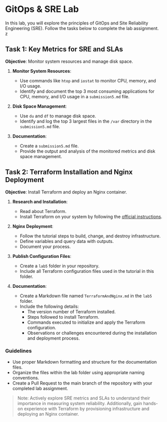 # GitOps & SRE Lab

In this lab, you will explore the principles of GitOps and Site Reliability Engineering (SRE). Follow the tasks below to complete the lab assignment.
z
## Task 1: Key Metrics for SRE and SLAs

**Objective**: Monitor system resources and manage disk space.

1. **Monitor System Resources**:
   - Use commands like `htop` and `iostat` to monitor CPU, memory, and I/O usage.
   - Identify and document the top 3 most consuming applications for CPU, memory, and I/O usage in a `submission5.md` file.

2. **Disk Space Management**:
   - Use `du` and `df` to manage disk space.
   - Identify and log the top 3 largest files in the `/var` directory in the `submission5.md` file.

3. **Documentation**:
   - Create a `submission5.md` file.
   - Provide the output and analysis of the monitored metrics and disk space management.

## Task 2: Terraform Installation and Nginx Deployment

**Objective**: Install Terraform and deploy an Nginx container.

1. **Research and Installation**:
   - Read about Terraform.
   - Install Terraform on your system by following the [official instructions](https://developer.hashicorp.com/terraform/tutorials/docker-get-started).

2. **Nginx Deployment**:
   - Follow the tutorial steps to build, change, and destroy infrastructure.
   - Define variables and query data with outputs.
   - Document your process.

3. **Publish Configuration Files**:
   - Create a `lab5` folder in your repository.
   - Include all Terraform configuration files used in the tutorial in this folder.

4. **Documentation**:
   - Create a Markdown file named `TerraformAndNginx.md` in the `lab5` folder.
   - Include the following details:
     - The version number of Terraform installed.
     - Steps followed to install Terraform.
     - Commands executed to initialize and apply the Terraform configuration.
     - Observations or challenges encountered during the installation and deployment process.

### Guidelines

- Use proper Markdown formatting and structure for the documentation files.
- Organize the files within the lab folder using appropriate naming conventions.
- Create a Pull Request to the main branch of the repository with your completed lab assignment.

> Note: Actively explore SRE metrics and SLAs to understand their importance in measuring system reliability. Additionally, gain hands-on experience with Terraform by provisioning infrastructure and deploying an Nginx container.
